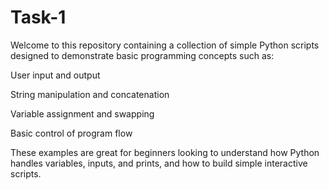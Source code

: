 # Task-1
Welcome to this repository containing a collection of simple Python scripts designed to demonstrate basic programming concepts such as:

User input and output

String manipulation and concatenation

Variable assignment and swapping

Basic control of program flow

These examples are great for beginners looking to understand how Python handles variables, inputs, and prints, and how to build simple interactive scripts.
